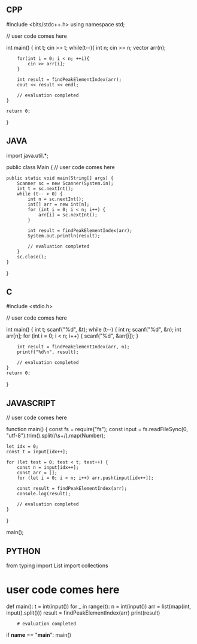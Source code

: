 ## CPP

#include <bits/stdc++.h>
using namespace std;

// user code comes here

int main() {
    int t;
    cin >> t;
    while(t--){
        int n; cin >> n;
        vector<int> arr(n);

        for(int i = 0; i < n; ++i){
            cin >> arr[i];
        }

        int result = findPeakElementIndex(arr);
        cout << result << endl;

        // evaluation completed
    }

    return 0;
}

## JAVA

import java.util.*;

public class Main {
    // user code comes here

    public static void main(String[] args) {
        Scanner sc = new Scanner(System.in);
        int t = sc.nextInt();
        while (t-- > 0) {
            int n = sc.nextInt();
            int[] arr = new int[n];
            for (int i = 0; i < n; i++) {
                arr[i] = sc.nextInt();
            }

            int result = findPeakElementIndex(arr);
            System.out.println(result);

            // evaluation completed
        }
        sc.close();
    }
}

## C

#include <stdio.h>

// user code comes here

int main() {
    int t;
    scanf("%d", &t);
    while (t--) {
        int n;
        scanf("%d", &n);
        int arr[n];
        for (int i = 0; i < n; i++) {
            scanf("%d", &arr[i]);
        }

        int result = findPeakElementIndex(arr, n);
        printf("%d\n", result);

        // evaluation completed
    }
    return 0;
}

## JAVASCRIPT

// user code comes here

function main() {
    const fs = require("fs");
    const input = fs.readFileSync(0, "utf-8").trim().split(/\s+/).map(Number);

    let idx = 0;
    const t = input[idx++];

    for (let test = 0; test < t; test++) {
        const n = input[idx++];
        const arr = [];
        for (let i = 0; i < n; i++) arr.push(input[idx++]);

        const result = findPeakElementIndex(arr);
        console.log(result);

        // evaluation completed
    }
}

main();


## PYTHON

from typing import List
import collections

# user code comes here

def main():
    t = int(input())
    for _ in range(t):
        n = int(input())
        arr = list(map(int, input().split()))
        result = findPeakElementIndex(arr)
        print(result)

        # evaluation completed

if __name__ == "__main__":
    main()
